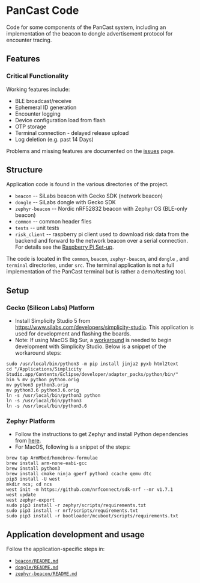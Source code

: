 # PanCast Code
Code for some components of the PanCast system, including an implementation of the beacon to dongle advertisement protocol for encounter tracing.

## Features
### Critical Functionality

Working features include:

- BLE broadcast/receive
- Ephemeral ID generation
- Encounter logging
- Device configuration load from flash
- OTP storage
- Terminal connection - delayed release upload
- Log deletion (e.g. past 14 Days)

Problems and missing features are documented on the [issues](https://github.com/ubc-systopia/pancast-code/issues) page.

## Structure
Application code is found in the various directories of the project.

* `beacon` -- SiLabs beacon with Gecko SDK (network beacon)
* `dongle` -- SiLabs dongle with Gecko SDK
* `zephyr-beacon` -- Nordic nRF52832 beacon with Zephyr OS (BLE-only beacon)
* `common` -- common header files
* `tests` -- unit tests
* `risk_client` -- raspberry pi client used to download risk data from the backend and forward to the network beacon over a serial connection. For details see the [Raspberry Pi Set-up](https://docs.google.com/document/d/1yTDDE8dWmT4W_3zhqdPPBc3t0FCl_lEvqI6VNVbjvZs/edit?usp=sharing).


The code is located in the `common`, `beacon`, `zephyr-beacon`, and `dongle` , and `terminal` directories, under `src`. The terminal application is not a full implementation of the PanCast terminal but is rather a demo/testing tool.

## Setup

### Gecko (Silicon Labs) Platform

* Install Simplicity Studio 5 from https://www.silabs.com/developers/simplicity-studio. This application is used for development and flashing the boards.
* Note: If using MacOS Big Sur, a [workaround](https://silabs-prod.adobecqms.net/content/usergenerated/asi/cloud/content/siliconlabs/en/community/software/simplicity-studio/forum/jcr:content/content/primary/qna/mac_os_can_t_importdemocodeformsimplicitystdi-ej4M.social.$%7BstartIndex%7D.15.html) is needed to begin development with Simplicity Studio.
Below is a snippet of the workaround steps:

```
sudo /usr/local/bin/python3 -m pip install jinja2 pyxb html2text
cd "/Applications/Simplicity Studio.app/Contents/Eclipse/developer/adapter_packs/python/bin/"
bin % mv python python.orig
mv python3 python3.orig
mv python3.6 python3.6.orig
ln -s /usr/local/bin/python3 python
ln -s /usr/local/bin/python3
ln -s /usr/local/bin/python3.6
```

### Zephyr Platform

* Follow the instructions to get Zephyr and install Python dependencies from [here](https://developer.nordicsemi.com/nRF_Connect_SDK/doc/latest/zephyr/getting_started/index.html#getting-started).
* For MacOS, following is a snippet of the steps:

```
brew tap ArmMbed/homebrew-formulae
brew install arm-none-eabi-gcc
brew install python3
brew install cmake ninja gperf python3 ccache qemu dtc
pip3 install -U west
mkdir ncs; cd ncs
west init -m https://github.com/nrfconnect/sdk-nrf --mr v1.7.1
west update
west zephyr-export
sudo pip3 install -r zephyr/scripts/requirements.txt
sudo pip3 install -r nrf/scripts/requirements.txt
sudo pip3 install -r bootloader/mcuboot/scripts/requirements.txt
```

## Application development and usage

Follow the application-specific steps in:

* [`beacon/README.md`](beacon/README.md)
* [`dongle/README.md`](dongle/README.md)
* [`zephyr-beacon/README.md`](zephyr-beacon/README.md)